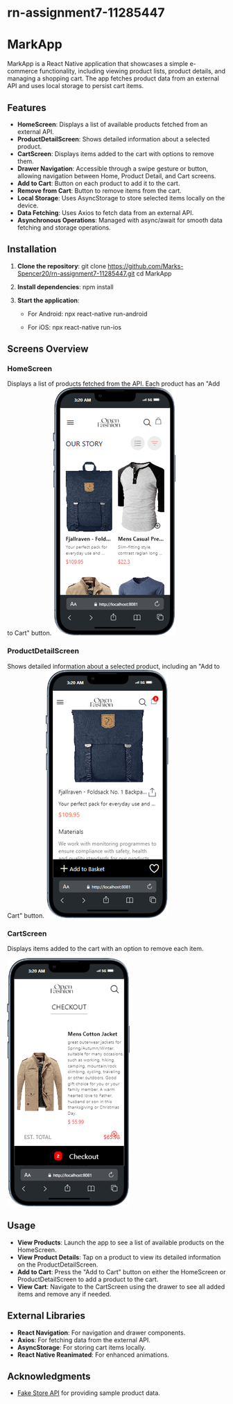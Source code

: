 # rn-assignment7-11285447

# MarkApp

MarkApp is a React Native application that showcases a simple e-commerce functionality, including viewing product lists, product details, and managing a shopping cart. The app fetches product data from an external API and uses local storage to persist cart items.

## Features

- **HomeScreen**: Displays a list of available products fetched from an external API.
- **ProductDetailScreen**: Shows detailed information about a selected product.
- **CartScreen**: Displays items added to the cart with options to remove them.
- **Drawer Navigation**: Accessible through a swipe gesture or button, allowing navigation between Home, Product Detail, and Cart screens.
- **Add to Cart**: Button on each product to add it to the cart.
- **Remove from Cart**: Button to remove items from the cart.
- **Local Storage**: Uses AsyncStorage to store selected items locally on the device.
- **Data Fetching**: Uses Axios to fetch data from an external API.
- **Asynchronous Operations**: Managed with async/await for smooth data fetching and storage operations.

## Installation

1. **Clone the repository**:
   git clone https://github.com/Marks-Spencer20/rn-assignment7-11285447.git
   cd MarkApp
   

2. **Install dependencies**:
   npm install


3. **Start the application**:
   - For Android:
     npx react-native run-android
     
   - For iOS:
     npx react-native run-ios
     


## Screens Overview

### HomeScreen

Displays a list of products fetched from the API. Each product has an "Add to Cart" button.
![alt text](MarkApp/assets/Home.png)

### ProductDetailScreen

Shows detailed information about a selected product, including an "Add to Cart" button.
![alt text](MarkApp/assets/Details.png)

### CartScreen

Displays items added to the cart with an option to remove each item.

![alt text](MarkApp/assets/Cart.png)

## Usage

- **View Products**: Launch the app to see a list of available products on the HomeScreen.
- **View Product Details**: Tap on a product to view its detailed information on the ProductDetailScreen.
- **Add to Cart**: Press the "Add to Cart" button on either the HomeScreen or ProductDetailScreen to add a product to the cart.
- **View Cart**: Navigate to the CartScreen using the drawer to see all added items and remove any if needed.

## External Libraries

- **React Navigation**: For navigation and drawer components.
- **Axios**: For fetching data from the external API.
- **AsyncStorage**: For storing cart items locally.
- **React Native Reanimated**: For enhanced animations.

## Acknowledgments

- [Fake Store API](https://fakestoreapi.com/) for providing sample product data.
